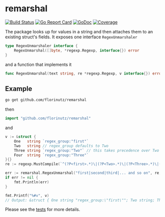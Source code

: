 # remarshal
[![Build Status](https://travis-ci.org/florinutz/remarshal.svg?branch=master)](https://travis-ci.org/florinutz/remarshal) [![Go Report Card](https://goreportcard.com/badge/github.com/florinutz/remarshal)](https://goreportcard.com/report/github.com/florinutz/remarshal)
[![GoDoc](https://godoc.org/github.com/florinutz/remarshal?status.svg)](https://godoc.org/github.com/florinutz/remarshal)
[![Coverage](https://codecov.io/gh/florinutz/remarshal/branch/master/graph/badge.svg)](https://codecov.io/gh/florinutz/remarshal)

The package looks up for values in a string and then attaches them to an existing struct's fields. It exposes one interface `RegexUnmarshaler`

```go
type RegexUnmarshaler interface {
	RegexUnmarshal([]byte, *regexp.Regexp, interface{}) error
}
```

and a function that implements it

```go
func RegexUnmarshal(text string, re *regexp.Regexp, v interface{}) error
```

## Example
```bash
go get github.com/florinutz/remarshal
```
then
```go
import "github.com/florinutz/remarshal"
```
and
```go
v := &struct {
    One   string `regex_group:"first"`
    Two   string // regex_group defaults to Two
    Three string `regex_group:"Two"` // this takes precedence over Two
    Four  string `regex_group:"Three"`
}{}
re := regexp.MustCompile(`^(?P<first>.*)\|(?P<Two>.*)\|(?P<Three>.*)\|(?P<Last>.*)$`)

err := remarshal.RegexUnmarshal("first|second|third|... and so on", re, v)
if err != nil {
    fmt.Println(err)
}

fmt.Printf("%#v", v)
// Output: &struct { One string "regex_group:\"first\""; Two string; Three string "regex_group:\"Two\""; Four string "regex_group:\"Three\"" }{One:"first", Two:"", Three:"second", Four:"third"}

```

Please see the [tests](https://github.com/florinutz/remarshal/blob/master/remarshal_test.go) for more details.